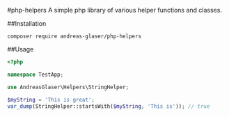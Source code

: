 #php-helpers
A simple php library of various helper functions and classes.

##Installation
```shell
composer require andreas-glaser/php-helpers
```

##Usage
```php
<?php

namespace TestApp;

use AndreasGlaser\Helpers\StringHelper;

$myString = 'This is great';
var_dump(StringHelper::startsWith($myString, 'This is')); // true